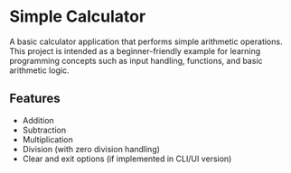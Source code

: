 # Simple Calculator

A basic calculator application that performs simple arithmetic operations.  
This project is intended as a beginner-friendly example for learning programming concepts such as input handling, functions, and basic arithmetic logic.

## Features
- Addition
- Subtraction
- Multiplication
- Division (with zero division handling)
- Clear and exit options (if implemented in CLI/UI version)
